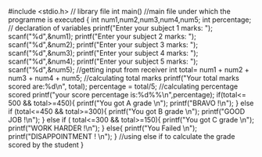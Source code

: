 #include <stdio.h>
// library file
int main()
//main file under which the programme is executed
{
    int num1,num2,num3,num4,num5;
    int percentage; // declaration of variables
    printf("Enter your subject 1 marks: ");
    scanf("%d",&num1);
    printf("Enter your subject 2 marks: ");
    scanf("%d",&num2);
    printf("Enter your subject 3 marks: ");
    scanf("%d",&num3);
	printf("Enter your subject 4 marks: ");
    scanf("%d",&num4);
	printf("Enter your subject 5 marks: ");
    scanf("%d",&num5); //getting input from receiver
    int total= num1 + num2 + num3 + num4 + num5; //calculating total marks
    printf("Your total marks scored are:%d\n", total); 
    percentage = total/5; //calculating percentage scored
    printf("your score percentage is:%d%%\n",percentage);
    if(total<= 500 && total>=450){
        printf("You got A grade \n");
		printf("BRAVO !\n");
    }
    else if (total<=450 && total>=300){ 
        printf("You got B grade \n");
        printf("GOOD JOB !\n");
    }
    else if ( total<=300 && total>=150){
        printf("You got C grade \n");
        printf("WORK HARDER !\n");
    }
    else{
        printf("You Failed \n");
        printf("DISAPPOINTMENT ! \n");
    }
	//using else if to calculate the grade scored by the student
}
